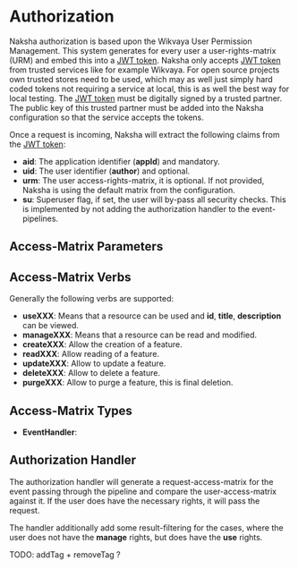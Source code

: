 # Authorization

Naksha authorization is based upon the Wikvaya User Permission Management. This system generates for every user a user-rights-matrix (URM) and embed this into a [JWT token](https://datatracker.ietf.org/doc/html/rfc7519). Naksha only accepts [JWT token](https://datatracker.ietf.org/doc/html/rfc7519) from trusted services like for example Wikvaya. For open source projects own trusted stores need to be used, which may as well just simply hard coded tokens not requiring a service at local, this is as well the best way for local testing. The [JWT token](https://datatracker.ietf.org/doc/html/rfc7519) must be digitally signed by a trusted partner. The public key of this trusted partner must be added into the Naksha configuration so that the service accepts the tokens.

Once a request is incoming, Naksha will extract the following claims from the [JWT token](https://datatracker.ietf.org/doc/html/rfc7519):

- **aid**: The application identifier (**appId**) and mandatory.
- **uid**: The user identifier (**author**) and optional.
- **urm**: The user access-rights-matrix, it is optional. If not provided, Naksha is using the default matrix from the configuration.
- **su**: Superuser flag, if set, the user will by-pass all security checks. This is implemented by not adding the authorization handler to the event-pipelines.

## Access-Matrix Parameters

## Access-Matrix Verbs

Generally the following verbs are supported:

- **useXXX**: Means that a resource can be used and **id**, **title**, **description** can be viewed.
- **manageXXX**: Means that a resource can be read and modified.
- **createXXX**: Allow the creation of a feature. 
- **readXXX**: Allow reading of a feature.
- **updateXXX**: Allow to update a feature.
- **deleteXXX**: Allow to delete a feature.
- **purgeXXX**: Allow to purge a feature, this is final deletion.

## Access-Matrix Types

- **EventHandler**: 

## Authorization Handler

The authorization handler will generate a request-access-matrix for the event passing through the pipeline and compare the user-access-matrix against it. If the user does have the necessary rights, it will pass the request.

The handler additionally add some result-filtering for the cases, where the user does not have the **manage** rights, but does have the **use** rights.

TODO: addTag + removeTag ?
